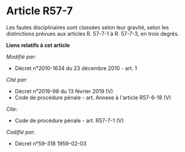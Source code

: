 # Article R57-7

Les fautes disciplinaires sont classées selon leur gravité, selon les distinctions prévues aux articles R. 57-7-1 à R.
57-7-3, en trois degrés.

**Liens relatifs à cet article**

_Modifié par_:

  - Décret n°2010-1634 du 23 décembre 2010 - art. 1

_Cité par_:

  - Décret n°2019-98 du 13 février 2019 (V)
  - Code de procédure pénale - art. Annexe à l'article R57-6-18 (V)

_Cite_:

  - Code de procédure pénale - art. R57-7-1 (V)

_Codifié par_:

  - Décret n°59-318 1959-02-03
